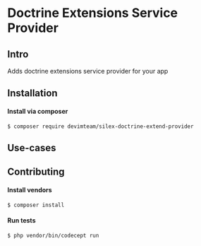 # Doctrine Extensions Service Provider

## Intro

Adds doctrine extensions service provider for your app

## Installation

#### Install via composer

```
$ composer require devimteam/silex-doctrine-extend-provider
```

## Use-cases

## Contributing

#### Install vendors

```
$ composer install
```

#### Run tests

```
$ php vendor/bin/codecept run
```
